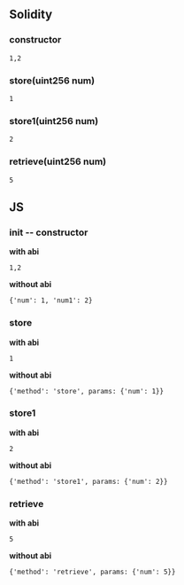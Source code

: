 ## Solidity
### constructor
```
1,2
```

### store(uint256 num)
```
1
```

### store1(uint256 num)
```
2
```

### retrieve(uint256 num)
```
5
```

## JS
### init -- constructor
**with abi**
```
1,2
```

**without abi**
```
{'num': 1, 'num1': 2}
```

### store
**with abi**
```
1
```

**without abi**
```
{'method': 'store', params: {'num': 1}}
```

### store1
**with abi**
```
2
```

**without abi**
```
{'method': 'store1', params: {'num': 2}}
```

### retrieve
**with abi**
```
5
```
**without abi**
```
{'method': 'retrieve', params: {'num': 5}}
```
